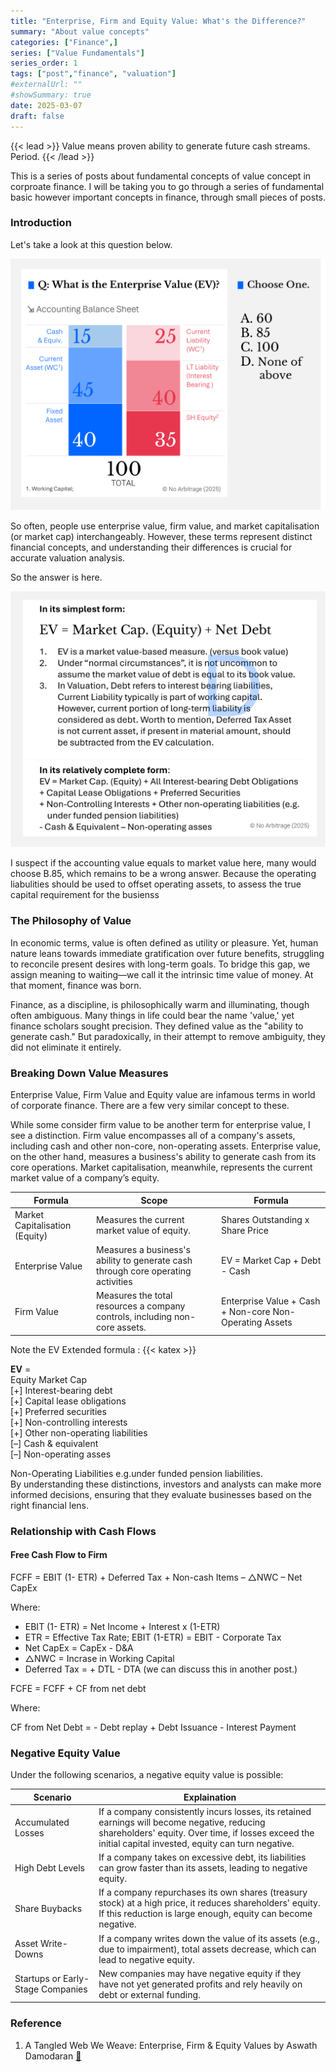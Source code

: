 ```yaml
---
title: "Enterprise, Firm and Equity Value: What's the Difference?"
summary: "About value concepts"
categories: ["Finance",]
series: ["Value Fundamentals"]
series_order: 1
tags: ["post","finance", "valuation"]
#externalUrl: ""
#showSummary: true
date: 2025-03-07
draft: false
---
```


{{< lead >}}
Value means proven ability to generate future cash streams. Period.
{{< /lead >}}

This is a series of posts about fundamental concepts of value concept in corproate finance. I will be taking you to go through a series of fundamental basic however important concepts in finance, through small pieces of posts.

### Introduction
Let's take a look at this question below.

![Question about EV Calculation](EV-flashcard-front.png)

So often, people use enterprise value, firm value, and market capitalisation (or market cap) interchangeably. However, these terms represent distinct financial concepts, and understanding their differences is crucial for accurate valuation analysis.

So the answer is here.

![Question about EV Calculation](EV-flashcard-back.png)

I suspect if the accounting value equals to  market value here, many would choose B.85, which remains to be a wrong answer. Because the operating liabulities should be used to offset operating assets, to assess the true capital requirement for the busienss

### The Philosophy of Value

In economic terms, value is often defined as utility or pleasure. Yet, human nature leans towards immediate gratification over future benefits, struggling to reconcile present desires with long-term goals. To bridge this gap, we assign meaning to waiting—we call it the intrinsic time value of money. At that moment, finance was born.

Finance, as a discipline, is philosophically warm and illuminating, though often ambiguous. Many things in life could bear the name 'value,' yet finance scholars sought precision. They defined value as the "ability to generate cash." But paradoxically, in their attempt to remove ambiguity, they did not eliminate it entirely.

### Breaking Down Value Measures

Enterprise Value,  Firm Value and Equity value are infamous terms in world of corporate finance. There are a few very similar concept to these.

While some consider firm value to be another term for enterprise value, I see a distinction. Firm value encompasses all of a company's assets, including cash and other non-core, non-operating assets. Enterprise value, on the other hand, measures a business's ability to generate cash from its core operations. Market capitalisation, meanwhile, represents the current market value of a company’s equity.

| Formula | Scope | Formula |
| --- | --- | --- |
| Market Capitalisation (Equity) | Measures the current market value of equity. | Shares Outstanding x Share Price |
| Enterprise Value | Measures a business's ability to generate cash through core operating activities | EV = Market Cap + Debt - Cash |
| Firm Value | Measures the total resources a company controls, including non-core assets. | Enterprise Value + Cash + Non-core Non-Operating Assets |

Note the EV Extended formula :
{{< katex >}}

**EV** = <br>
Equity Market Cap 
<br>[+] Interest-bearing debt 
<br>[+] Capital lease obligations
<br>[+] Preferred securities
<br>[+] Non-controlling interests 
<br> [+] Other non-operating liabilities 
<br>[–] Cash & equivalent
<br>[–] Non-operating asses


Non-Operating Liabilities e.g.under funded pension liabilities.
</br> By understanding these distinctions, investors and analysts can make more informed decisions, ensuring that they evaluate businesses based on the right financial lens.

### Relationship with Cash Flows

#### Free Cash Flow to Firm

FCFF = EBIT (1- ETR) + Deferred Tax  + Non-cash Items  – △NWC – Net CapEx

Where:

* EBIT (1- ETR) = Net Income + Interest x (1-ETR)
* ETR = Effective Tax Rate; EBIT (1-ETR) = EBIT - Corporate Tax
* Net CapEx = CapEx -  D&A
* △NWC = Incrase in Working Capital
* Deferred Tax = + DTL - DTA (we can discuss this in another post.)

FCFE = FCFF + CF from net debt

Where:

CF from Net Debt =  - Debt replay + Debt Issuance - Interest Payment

### Negative Equity Value

Under the following scenarios, a negative equity value is possible:

| Scenario | Explaination |
| --------| ---------|
| Accumulated Losses | If a company consistently incurs losses, its retained earnings will become negative, reducing shareholders' equity. Over time, if losses exceed the initial capital invested, equity can turn negative.|
| High Debt Levels | If a company takes on excessive debt, its liabilities can grow faster than its assets, leading to negative equity. |
| Share Buybacks|  If a company repurchases its own shares (treasury stock) at a high price, it reduces shareholders' equity. If this reduction is large enough, equity can become negative.|
| Asset Write-Downs | If a company writes down the value of its assets (e.g., due to impairment), total assets decrease, which can lead to negative equity.|
| Startups or Early-Stage Companies | New companies may have negative equity if they have not yet generated profits and rely heavily on debt or external funding. |

### Reference
1. A Tangled Web We Weave: Enterprise, Firm & Equity Values by Aswath Damodaran [🔗](https://pages.stern.nyu.edu/~adamodar/pdfiles/eqnotes/webcasts/multiplecalc/multiplecalc.pdf)